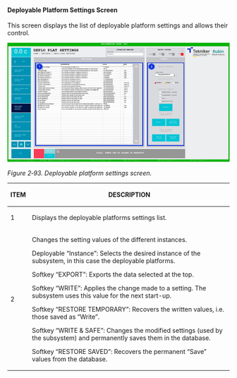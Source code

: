 #### Deployable Platform Settings Screen

This screen displays the list of deployable platform settings and allows their control.

![](../Resources/media/image109.png)

*Figure 2‑93. Deployable platform settings screen.*

<table class="table">
<colgroup>
<col style="width: 13<col style="width: 86</colgroup>
<thead>
<tr class="header">
<th><p>ITEM</p></th>
<th><p>DESCRIPTION</p></th>
</tr>
</thead>
<tbody>
<tr class="odd">
<td><p>1</p></td>
<td>Displays the deployable platforms settings list.</td>
</tr>
<tr class="even">
<td><p>2</p></td>
<td><p>Changes the setting values of the different instances.</p>
<p>Deployable “Instance”: Selects the desired instance of the subsystem, in this case the deployable
platforms.</p>
<p>Softkey “EXPORT”: Exports the data selected at the top.</p>
<p>Softkey “WRITE”: Applies the change made to a setting. The subsystem uses this value for the next
start-up.</p>
<p>Softkey “RESTORE TEMPORARY”: Recovers the written values, i.e. those saved as
“Write”.</p>
<p>Softkey “WRITE &amp; SAFE”: Changes the modified settings (used by the subsystem) and permanently saves them in
the database.</p>
<p>Softkey “RESTORE SAVED”: Recovers the permanent “Save” values from the database.</p></td>
</tr>
</tbody>
</table>
